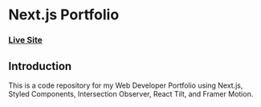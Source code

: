 # Next.js Portfolio
### [Live Site](https://maksymsagadin.com/)

## Introduction
This is a code repository for my Web Developer Portfolio using Next.js, Styled Components, Intersection Observer, React Tilt, and Framer Motion.
